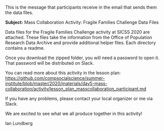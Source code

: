 This is the message that participants receive in the email that sends them the data files.

__Subject:__ Mass Collaboration Activity: Fragile Families Challenge Data Files

Data files for the Fragile Families Challenge activity at SICSS 2020 are attached. These files take the information from the Office of Population Research Data Archive and provide additional helper files. Each directory contains a readme.

Once you download the zipped folder, you will need a password to open it. That password will be distributed on Slack.

You can read more about this activity in the lesson plan: https://github.com/compsocialscience/summer-institute/blob/master/2020/materials/day5-mass-collaboration/activity/lesson_plan_masscollaboration_participant.md

If you have any problems, please contact your local organizer or me via Slack.

We are excited to see what we all produce together in this activity!

Ian Lundberg
